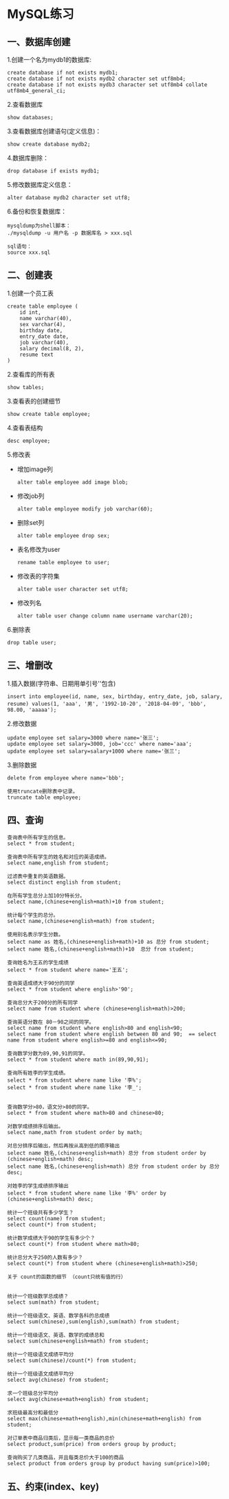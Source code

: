 # MySQL练习

## 一、数据库创建

1.创建一个名为mydb1的数据库:

```mysql
create database if not exists mydb1;
create database if not exists mydb2 character set utf8mb4;
create database if not exists mydb3 character set utf8mb4 collate utf8mb4_general_ci;
```

2.查看数据库

```mysql
show databases;
```

3.查看数据库创建语句(定义信息)：

```mysql
show create database mydb2;
```

4.数据库删除：

```mysql
drop database if exists mydb1;
```

5.修改数据库定义信息：

```mysql
alter database mydb2 character set utf8;
```

6.备份和恢复数据库：

```mysql
mysqldump为shell脚本：
./mysqldump -u 用户名 -p 数据库名 > xxx.sql

sql语句：
source xxx.sql
```

## 二、创建表

1.创建一个员工表

```mysql
create table employee (
    id int,
    name varchar(40),
    sex varchar(4),
    birthday date,
    entry_date date,
    job varchar(40),
    salary decimal(8, 2),
    resume text
)
```

2.查看库的所有表

```mysql
show tables;
```

3.查看表的创建细节

```mysql
show create table employee;
```

4.查看表结构

```mysql
desc employee;
```

5.修改表

- 增加image列

  ```mysql
  alter table employee add image blob;
  ```

- 修改job列

  ```mysql
  alter table employee modify job varchar(60);
  ```

- 删除set列

  ```mysql
  alter table employee drop sex;
  ```

- 表名修改为user

  ```mysql
  rename table employee to user;
  ```

- 修改表的字符集

  ```mysql
  alter table user character set utf8;
  ```

- 修改列名

  ```mysql
  alter table user change column name username varchar(20);
  ```

6.删除表

```mysql
drop table user;
```

## 三、增删改

1.插入数据(字符串、日期用单引号''包含)

```mysql
insert into employee(id, name, sex, birthday, entry_date, job, salary, resume) values(1, 'aaa', '男', '1992-10-20', '2018-04-09', 'bbb', 98.00, 'aaaaa');
```

2.修改数据

```mysql
update employee set salary=3000 where name='张三';
update employee set salary=3000, job='ccc' where name='aaa';
update employee set salary=salary+1000 where name='张三';
```

3.删除数据

```mysql
delete from employee where name='bbb';

使用truncate删除表中记录。
truncate table employee;
```

## 四、查询

```mysql
查询表中所有学生的信息。
select * from student;

查询表中所有学生的姓名和对应的英语成绩。
select name,english from student;

过滤表中重复的英语数据。
select distinct english from student;

在所有学生总分上加10分特长分。
select name,(chinese+english+math)+10 from student;

统计每个学生的总分。
select name,(chinese+english+math) from student;

使用别名表示学生分数。
select name as 姓名,(chinese+english+math)+10 as 总分 from student;
select name 姓名,(chinese+english+math)+10  总分 from student;

查询姓名为王五的学生成绩
select * from student where name='王五';

查询英语成绩大于90分的同学
select * from student where english>'90';

查询总分大于200分的所有同学
select name from student where (chinese+english+math)>200;

查询英语分数在 80－90之间的同学。
select name from student where english>80 and english<90;
select name from student where english between 80 and 90;  == select name from student where english>=80 and english<=90;

查询数学分数为89,90,91的同学。
select * from student where math in(89,90,91);

查询所有姓李的学生成绩。
select * from student where name like '李%';
select * from student where name like '李_';


查询数学分>80，语文分>80的同学。
select * from student where math>80 and chinese>80;

对数学成绩排序后输出。
select name,math from student order by math; 

对总分排序后输出，然后再按从高到低的顺序输出
select name 姓名,(chinese+english+math) 总分 from student order by (chinese+english+math) desc;
select name 姓名,(chinese+english+math) 总分 from student order by 总分 desc;

对姓李的学生成绩排序输出
select * from student where name like '李%' order by (chinese+english+math) desc;

统计一个班级共有多少学生？
select count(name) from student;
select count(*) from student;

统计数学成绩大于90的学生有多少个？
select count(*) from student where math>80;

统计总分大于250的人数有多少？
select count(*) from student where (chinese+english+math)>250;

关于 count的函数的细节 （count只统有值的行）


统计一个班级数学总成绩？
select sum(math) from student;

统计一个班级语文、英语、数学各科的总成绩
select sum(chinese),sum(english),sum(math) from student;

统计一个班级语文、英语、数学的成绩总和
select sum(chinese+english+math) from student;

统计一个班级语文成绩平均分
select sum(chinese)/count(*) from student;

统计一个班级语文成绩平均分
select avg(chinese) from student;

求一个班级总分平均分
select avg(chinese+math+english) from student;

求班级最高分和最低分
select max(chinese+math+english),min(chinese+math+english) from student;

对订单表中商品归类后，显示每一类商品的总价
select product,sum(price) from orders group by product;

查询购买了几类商品，并且每类总价大于100的商品
select product from orders group by product having sum(price)>100;
```

## 五、约束(index、key)







